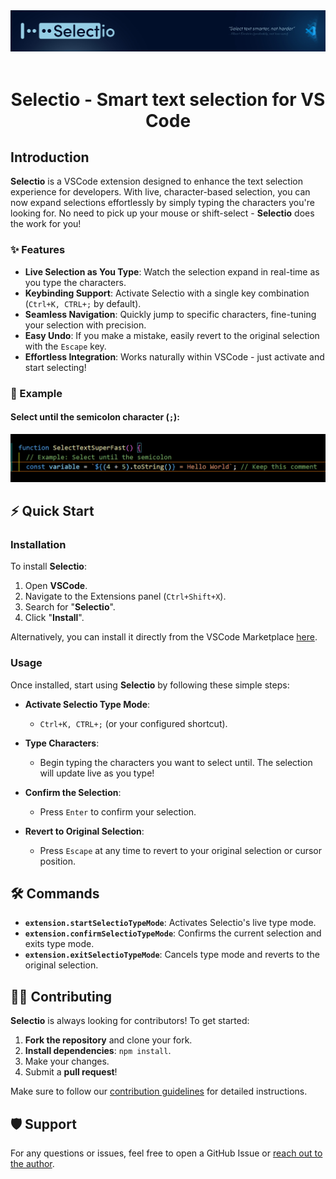 <div align="center">
  <img src="https://raw.githubusercontent.com/pTinosq/Selectio/refs/heads/main/design/github-banner.jpg">
  <br>
  <br>
  <h1>Selectio - Smart text selection for VS Code</h1>
</div>

## Introduction

**Selectio** is a VSCode extension designed to enhance the text selection experience for developers. With live, character-based selection, you can now expand selections effortlessly by simply typing the characters you're looking for. No need to pick up your mouse or shift-select - **Selectio** does the work for you!

### ✨ Features

- **Live Selection as You Type**: Watch the selection expand in real-time as you type the characters.
- **Keybinding Support**: Activate Selectio with a single key combination (`Ctrl+K, CTRL+;` by default).
- **Seamless Navigation**: Quickly jump to specific characters, fine-tuning your selection with precision.
- **Easy Undo**: If you make a mistake, easily revert to the original selection with the `Escape` key.
- **Effortless Integration**: Works naturally within VSCode - just activate and start selecting!

### 🎥 Example
#### Select until the semicolon character (`;`):
![Selectio example GIF](https://raw.githubusercontent.com/pTinosq/Selectio/refs/heads/main/design/gifs/selectio-example.gif)

## ⚡ Quick Start

### Installation

To install **Selectio**:

1. Open **VSCode**.
2. Navigate to the Extensions panel (`Ctrl+Shift+X`).
3. Search for "**Selectio**".
4. Click "**Install**".

Alternatively, you can install it directly from the VSCode Marketplace [here](#).

### Usage

Once installed, start using **Selectio** by following these simple steps:

- **Activate Selectio Type Mode**:
  - `Ctrl+K, CTRL+;` (or your configured shortcut).
- **Type Characters**:

  - Begin typing the characters you want to select until. The selection will update live as you type!

- **Confirm the Selection**:

  - Press `Enter` to confirm your selection.

- **Revert to Original Selection**:
  - Press `Escape` at any time to revert to your original selection or cursor position.

## 🛠️ Commands

- **`extension.startSelectioTypeMode`**: Activates Selectio's live type mode.
- **`extension.confirmSelectioTypeMode`**: Confirms the current selection and exits type mode.
- **`extension.exitSelectioTypeMode`**: Cancels type mode and reverts to the original selection.

## 🧑‍💻 Contributing

**Selectio** is always looking for contributors! To get started:

1. **Fork the repository** and clone your fork.
2. **Install dependencies**: `npm install`.
3. Make your changes.
4. Submit a **pull request**!

Make sure to follow our [contribution guidelines](#) for detailed instructions.

## 🛡️ Support

For any questions or issues, feel free to open a GitHub Issue or [reach out to the author](https://x.com/pTinosq).

